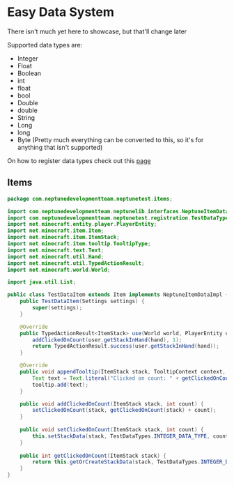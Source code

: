 # Easy Data System
There isn't much yet here to showcase, but that'll change later

Supported data types are:
- Integer
- Float
- Boolean
- int
- float
- bool
- Double
- double
- String
- Long
- long
- Byte (Pretty much everything can be converted to this, so it's for anything that isn't supported)

On how to register data types check out this [page](%wiki%/registration#data-type-registration-for-nbt-components)


## Items
```java
package com.neptunedevelopmentteam.neptunetest.items;

import com.neptunedevelopmentteam.neptunelib.interfaces.NeptuneItemDataImpl;
import com.neptunedevelopmentteam.neptunetest.registration.TestDataTypes;
import net.minecraft.entity.player.PlayerEntity;
import net.minecraft.item.Item;
import net.minecraft.item.ItemStack;
import net.minecraft.item.tooltip.TooltipType;
import net.minecraft.text.Text;
import net.minecraft.util.Hand;
import net.minecraft.util.TypedActionResult;
import net.minecraft.world.World;

import java.util.List;

public class TestDataItem extends Item implements NeptuneItemDataImpl {
    public TestDataItem(Settings settings) {
        super(settings);
    }

    @Override
    public TypedActionResult<ItemStack> use(World world, PlayerEntity user, Hand hand) {
        addClickedOnCount(user.getStackInHand(hand), 1);
        return TypedActionResult.success(user.getStackInHand(hand));
    }

    @Override
    public void appendTooltip(ItemStack stack, TooltipContext context, List<Text> tooltip, TooltipType type) {
        Text text = Text.literal("Clicked on count: " + getClickedOnCount(stack));
        tooltip.add(text);
    }

    public void addClickedOnCount(ItemStack stack, int count) {
        setClickedOnCount(stack, getClickedOnCount(stack) + count);
    }
    
    public void setClickedOnCount(ItemStack stack, int count) {
        this.setStackData(stack, TestDataTypes.INTEGER_DATA_TYPE, count);
    }
    
    public int getClickedOnCount(ItemStack stack) {
        return this.getOrCreateStackData(stack, TestDataTypes.INTEGER_DATA_TYPE); // Default is set on registration, but you can also define a default with one of the available functions
    }
}

```